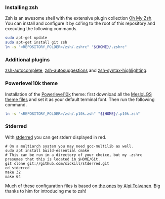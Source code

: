 ### Installing zsh
Zsh is an awesome shell with the extensive plugin collection
[Oh My Zsh](https://ohmyz.sh/).
You can install and configure it by cd'ing to the root
of this repository and executing the following commands.

``` bash
sudo apt-get update
sudo apt-get install git zsh
ln -s "<REPOSITORY_FOLDER>/zsh/.zshrc" "${HOME}/.zshrc"
```

### Additional plugins
[zsh-autocomplete](https://github.com/marlonrichert/zsh-autocomplete),
[zsh-autosuggestions](https://github.com/zsh-users/zsh-autosuggestions)
and
[zsh-syntax-highlighting](https://github.com/zsh-users/zsh-syntax-highlighting):

### Powerlevel10k theme
Installation of the [Powerlevel10k](https://github.com/romkatv/powerlevel10k) theme:
first download all the
[MesloLGS theme files](https://github.com/romkatv/powerlevel10k#meslo-nerd-font-patched-for-powerlevel10k)
and set it as your default terminal font.
Then run the following command.
``` bash
ln -s "<REPOSITORY_FOLDER>/zsh/.p10k.zsh" "${HOME}/.p10k.zsh"
```

### Stderred
With [stderred](https://github.com/sickill/stderred) you can get stderr displayed in red.
```
# On a multiarch system you may need gcc-multilib as well.
sudo apt install build-essential cmake
# This can be run in a directory of your choice, but my .zshrc presumes that this is located in $HOME/Git.
git clone git://github.com/sickill/stderred.git
cd stderred
make 32
make 64
```

Much of these configuration files is based on
[the ones](https://gitlab.com/tolvanea/linux_utility_scripts/-/blob/master/zshrc) by
[Alpi Tolvanen](https://github.com/tolvanea).
Big thanks to him for introducing me to zsh!
